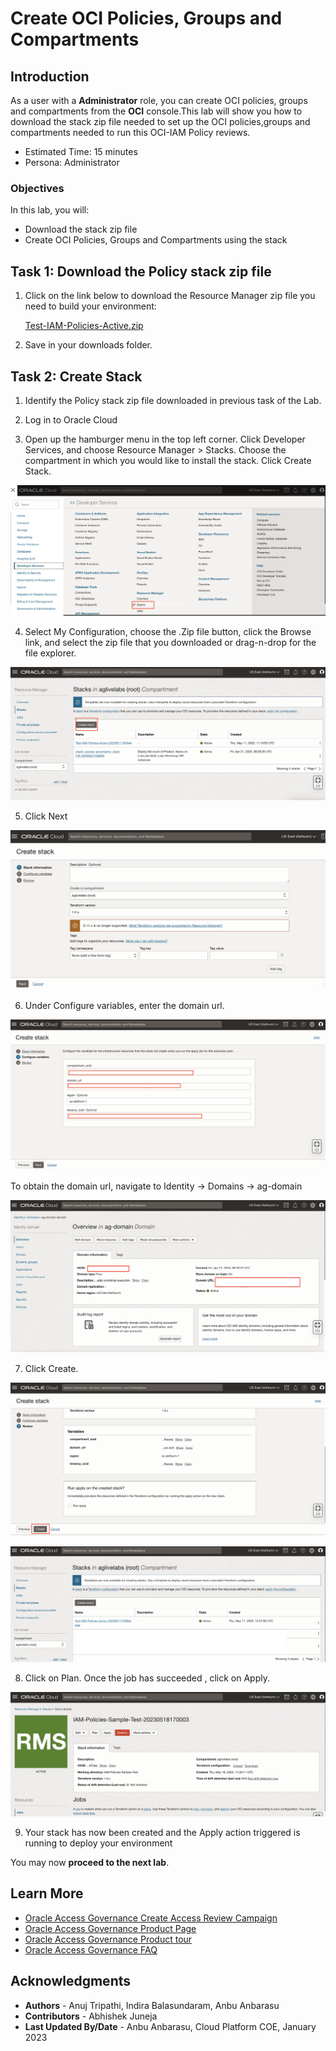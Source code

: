 # Create  OCI Policies, Groups and Compartments

## Introduction

As a user with a **Administrator** role, you can create OCI policies, groups and compartments from the **OCI** console.This lab will show you how to download the stack zip file needed to set up the OCI policies,groups and compartments needed to run this OCI-IAM Policy reviews. 

 

* Estimated Time: 15 minutes
* Persona: Administrator



### Objectives

In this lab, you will:
* Download the stack zip file 
* Create  OCI Policies, Groups and Compartments using the stack


## Task 1: Download the Policy stack zip file

1. Click on the link below to download the Resource Manager zip file you need to build your environment:

   [Test-IAM-Policies-Active.zip](https://objectstorage.us-ashburn-1.oraclecloud.com/p/AUKfPIGuTde04z4OnuaZN2EP0LxNl4hJWI2jZiTw23aWzSoa2_Byvs8OGPw20-dt/n/c4u04/b/livelabsfiles/o/security-library/IAM-Policies-Sample.zip)

2. Save in your downloads folder.


## Task 2: Create Stack

1. Identify the Policy stack zip file downloaded in previous task of the Lab. 

2. Log in to Oracle Cloud

3. Open up the hamburger menu in the top left corner. Click Developer Services, and choose Resource Manager > Stacks. Choose the compartment in which you would like to install the stack. Click Create Stack.

  ![Navigate to Stack](images/navigate-to-stack.png)

4. Select My Configuration, choose the .Zip file button, click the Browse link, and select the zip file that you downloaded or drag-n-drop for the file explorer.

  ![Click Create Stack](images/click-create-stack.png)

5. Click Next

  ![Click Next](images/click-next.png)

6. Under Configure variables, enter the domain url. 

  ![Configure Variables](images/configure-variables.png)

  To obtain the domain url, navigate to Identity -> Domains -> ag-domain

  ![Obtain the domain url](images/domain-url.png)

7. Click Create.

  ![Click Create](images/stack-created.png)


  ![Policy stack created](images/policy-stack-created.png)

8. Click on Plan. Once the job has succeeded , click on Apply.

  ![Policy stack Plan and Apply](images/plan-apply.png)

9. Your stack has now been created and the Apply action triggered is running to deploy your environment


  You may now **proceed to the next lab**. 

## Learn More

* [Oracle Access Governance Create Access Review Campaign](https://docs.oracle.com/en/cloud/paas/access-governance/pdapg/index.html)
* [Oracle Access Governance Product Page](https://www.oracle.com/security/cloud-security/access-governance/)
* [Oracle Access Governance Product tour](https://www.oracle.com/webfolder/s/quicktours/paas/pt-sec-access-governance/index.html)
* [Oracle Access Governance FAQ](https://www.oracle.com/security/cloud-security/access-governance/faq/)

## Acknowledgments
* **Authors** - Anuj Tripathi, Indira Balasundaram, Anbu Anbarasu 
* **Contributors** - Abhishek Juneja 
* **Last Updated By/Date** - Anbu Anbarasu, Cloud Platform COE, January 2023
